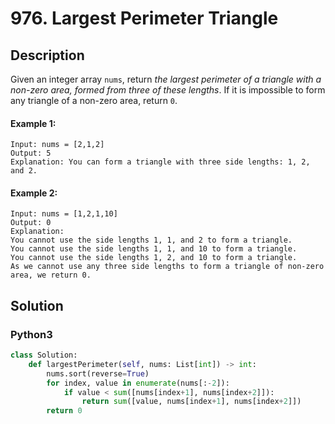 # 976. Largest Perimeter Triangle

## Description
Given an integer array `nums`, return *the largest perimeter of a triangle with a non-zero area, formed from three of these lengths*. If it is impossible to form any triangle of a non-zero area, return `0`.

#### Example 1:
```
Input: nums = [2,1,2]
Output: 5
Explanation: You can form a triangle with three side lengths: 1, 2, and 2.
```

#### Example 2:
```
Input: nums = [1,2,1,10]
Output: 0
Explanation: 
You cannot use the side lengths 1, 1, and 2 to form a triangle.
You cannot use the side lengths 1, 1, and 10 to form a triangle.
You cannot use the side lengths 1, 2, and 10 to form a triangle.
As we cannot use any three side lengths to form a triangle of non-zero area, we return 0.
```


## Solution

### Python3
```python
class Solution:
    def largestPerimeter(self, nums: List[int]) -> int:
        nums.sort(reverse=True)
        for index, value in enumerate(nums[:-2]):
            if value < sum([nums[index+1], nums[index+2]]): 
                return sum([value, nums[index+1], nums[index+2]])
        return 0
```